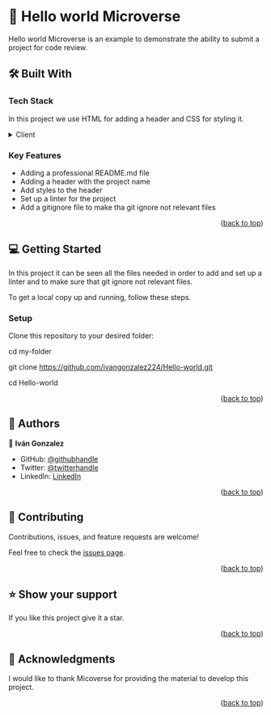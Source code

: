 <a name="readme-top"></a>

<!--
HOW TO USE:
This is an example to demonstrate the ability to submit a project for code review. 

REQUIRED SECTIONS:
- Table of Contents
- About the Project
  - Built With 
- Getting Started
- Authors 
- Contributing
- Show your support
- Acknowledgements 
OPTIONAL SECTIONS:
- FAQ 

# 📗 Table of Contents

- [📖 About the Project](#about-project)
  - [🛠 Built With](#built-with)
    - [Tech Stack](#tech-stack)
    - [Key Features](#key-features) 
- [💻 Getting Started](#getting-started)
  - [Setup](#setup) 
- [👥 Authors](#authors) 
- [🤝 Contributing](#contributing)
- [⭐️ Show your support](#support)
- [🙏 Acknowledgements](#acknowledgements)
 
<!-- PROJECT DESCRIPTION -->

# 📖 Hello world Microverse <a name="about-project"></a>

Hello world Microverse is an example to demonstrate the ability to submit a project for code review.

## 🛠 Built With <a name="built-with"></a>

### Tech Stack <a name="tech-stack"></a>

In this project we use HTML for adding a header and CSS for styling it.

<details>
  <summary>Client</summary>
  <ul>
    <li><a href="[https://reactjs.org/](https://developer.mozilla.org/es/docs/Web/JavaScript)">Javascript</a></li>
  </ul>
</details> 

<!-- Features -->

### Key Features <a name="key-features"></a>

 

- Adding a professional README.md file
- Adding a header with the project name
- Add styles to the header
- Set up a linter for the project
- Add a gitignore file to make tha git ignore not relevant files

<p align="right">(<a href="#readme-top">back to top</a>)</p>

 

<!-- GETTING STARTED -->

## 💻 Getting Started <a name="getting-started"></a>

In this project it can be seen all the files needed in order to add and set up a linter and to make sure that git ignore not relevant files.

To get a local copy up and running, follow these steps.

 
### Setup

Clone this repository to your desired folder:
 
  cd my-folder
  
  git clone https://github.com/ivangonzalez224/Hello-world.git
  
  cd Hello-world 
  
<p align="right">(<a href="#readme-top">back to top</a>)</p>

<!-- AUTHORS -->

## 👥 Authors <a name="authors"></a>
 

👤 **Iván Gonzalez**

- GitHub: [@githubhandle](https://github.com/githubhandle)
- Twitter: [@twitterhandle](https://twitter.com/twitterhandle)
- LinkedIn: [LinkedIn](https://linkedin.com/in/linkedinhandle)
 
<p align="right">(<a href="#readme-top">back to top</a>)</p>

<!-- FUTURE FEATURES -->

 
## 🤝 Contributing <a name="contributing"></a>

Contributions, issues, and feature requests are welcome!

Feel free to check the [issues page](../../issues/).

<p align="right">(<a href="#readme-top">back to top</a>)</p>
 

## ⭐️ Show your support <a name="support"></a>
 
If you like this project give it a star.

<p align="right">(<a href="#readme-top">back to top</a>)</p>

<!-- ACKNOWLEDGEMENTS -->

## 🙏 Acknowledgments <a name="acknowledgements"></a> 
 
I would like to thank Micoverse for providing the material to develop this project. 

<p align="right">(<a href="#readme-top">back to top</a>)</p>

 
 
